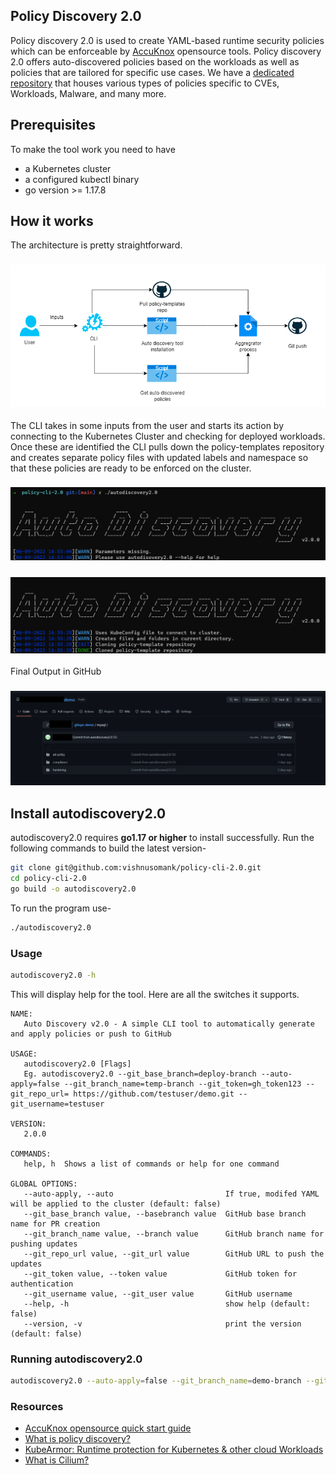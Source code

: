 
Policy Discovery 2.0
---

Policy discovery 2.0 is used to create YAML-based runtime security policies which can be enforceable by [AccuKnox](https://www.accuknox.com/) opensource tools. Policy discovery 2.0 offers auto-discovered policies based on the workloads as well as policies that are tailored for specific use cases.
We have a [dedicated repository](https://github.com/kubearmor/policy-templates) that houses various types of policies specific to CVEs, Workloads, Malware, and many more. 


## Prerequisites

To make the tool work you need to have
 - a Kubernetes cluster 
 - a configured kubectl binary 
 - go version >= 1.17.8

## How it works
The architecture is pretty straightforward. 
<h3 align="center">
  <img src="./images/architecture.png" alt="architecture"></a>
</h3>


The CLI takes in some inputs from the user and starts its action by connecting to the Kubernetes Cluster and checking for deployed workloads. Once these are identified the CLI pulls down the policy-templates repository and creates separate policy files with updated labels and namespace so that these policies are ready to be enforced on the cluster.

<h3 align="center">
  <img src="./images/discovery-1.png" alt="output-1"></a>
</h3>



<h3 align="center">
  <img src="./images/discovery-2.png" alt="output-2"></a>
</h3>


Final Output in GitHub

 <h3 align="center">
   <img src="./images/discovery-3.png" alt="output-3"></a>
 </h3>

## Install autodiscovery2.0

autodiscovery2.0 requires  **go1.17 or higher**  to install successfully. Run the following commands to build the latest version-
```sh
git clone git@github.com:vishnusomank/policy-cli-2.0.git
cd policy-cli-2.0
go build -o autodiscovery2.0
```
To run the program use-
```sh
./autodiscovery2.0
```


### Usage

```sh
autodiscovery2.0 -h
```

This will display help for the tool. Here are all the switches it supports.


```console
NAME:
   Auto Discovery v2.0 - A simple CLI tool to automatically generate and apply policies or push to GitHub

USAGE:
   autodiscovery2.0 [Flags]
   Eg. autodiscovery2.0 --git_base_branch=deploy-branch --auto-apply=false --git_branch_name=temp-branch --git_token=gh_token123 --git_repo_url= https://github.com/testuser/demo.git --git_username=testuser

VERSION:
   2.0.0

COMMANDS:
   help, h  Shows a list of commands or help for one command

GLOBAL OPTIONS:
   --auto-apply, --auto                         If true, modifed YAML will be applied to the cluster (default: false)
   --git_base_branch value, --basebranch value  GitHub base branch name for PR creation
   --git_branch_name value, --branch value      GitHub branch name for pushing updates
   --git_repo_url value, --git_url value        GitHub URL to push the updates
   --git_token value, --token value             GitHub token for authentication
   --git_username value, --git_user value       GitHub username
   --help, -h                                   show help (default: false)
   --version, -v                                print the version (default: false)
```

### Running autodiscovery2.0

```sh
autodiscovery2.0 --auto-apply=false --git_branch_name=demo-branch --git_token=ghp_gittokenqwerty  --git_repo_url=https://github.com/demo-user/demo-repo.git --git_username=demo-user --git_base_branch=demo-base-branch
```

### Resources

- [AccuKnox opensource quick start guide](https://help.accuknox.com/open-source/quick_start_guide/) 
- [What is policy discovery?](https://help.accuknox.com/getting-started/policy-discovery/)
- [KubeArmor: Runtime protection for Kubernetes & other cloud Workloads ](https://kubearmor.io/) 
- [What is Cilium?](https://help.accuknox.com/open-source/what-is-cilium/) 
